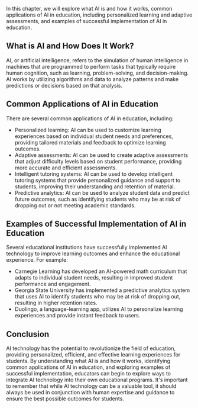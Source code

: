 
In this chapter, we will explore what AI is and how it works, common applications of AI in education, including personalized learning and adaptive assessments, and examples of successful implementation of AI in education.

What is AI and How Does It Work?
--------------------------------

AI, or artificial intelligence, refers to the simulation of human intelligence in machines that are programmed to perform tasks that typically require human cognition, such as learning, problem-solving, and decision-making. AI works by utilizing algorithms and data to analyze patterns and make predictions or decisions based on that analysis.

Common Applications of AI in Education
--------------------------------------

There are several common applications of AI in education, including:

* Personalized learning: AI can be used to customize learning experiences based on individual student needs and preferences, providing tailored materials and feedback to optimize learning outcomes.
* Adaptive assessments: AI can be used to create adaptive assessments that adjust difficulty levels based on student performance, providing more accurate and efficient assessments.
* Intelligent tutoring systems: AI can be used to develop intelligent tutoring systems that provide personalized guidance and support to students, improving their understanding and retention of material.
* Predictive analytics: AI can be used to analyze student data and predict future outcomes, such as identifying students who may be at risk of dropping out or not meeting academic standards.

Examples of Successful Implementation of AI in Education
--------------------------------------------------------

Several educational institutions have successfully implemented AI technology to improve learning outcomes and enhance the educational experience. For example:

* Carnegie Learning has developed an AI-powered math curriculum that adapts to individual student needs, resulting in improved student performance and engagement.
* Georgia State University has implemented a predictive analytics system that uses AI to identify students who may be at risk of dropping out, resulting in higher retention rates.
* Duolingo, a language-learning app, utilizes AI to personalize learning experiences and provide instant feedback to users.

Conclusion
----------

AI technology has the potential to revolutionize the field of education, providing personalized, efficient, and effective learning experiences for students. By understanding what AI is and how it works, identifying common applications of AI in education, and exploring examples of successful implementation, educators can begin to explore ways to integrate AI technology into their own educational programs. It's important to remember that while AI technology can be a valuable tool, it should always be used in conjunction with human expertise and guidance to ensure the best possible outcomes for students.
